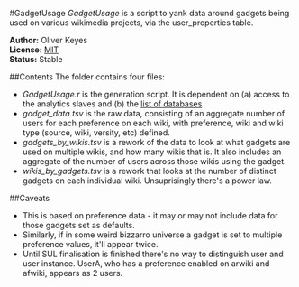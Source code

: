 #GadgetUsage
_GadgetUsage_ is a script to yank data around gadgets being used on various wikimedia projects, via the user_properties table.

__Author:__ Oliver Keyes<br>
__License:__ [MIT](http://opensource.org/licenses/MIT)<br>
__Status:__ Stable

##Contents
The folder contains four files:

* _GadgetUsage.r_ is the generation script. It is dependent on (a) access to the analytics slaves and (b) the [list of databases](https://github.com/Ironholds/MetaAnalysis/tree/master/KnownDbs)
* _gadget_data.tsv_ is the raw data, consisting of an aggregate number of users for each preference on each wiki, with preference, wiki and wiki type (source, wiki, versity, etc) defined.
* _gadgets_by_wikis.tsv_ is a rework of the data to look at what gadgets are used on multiple wikis, and how many wikis that is. It also includes an aggregate of the number of users across those wikis using the gadget.
* _wikis_by_gadgets.tsv_ is a rework that looks at the number of distinct gadgets on each individual wiki. Unsuprisingly there's a power law.

##Caveats

* This is based on preference data - it may or may not include data for those gadgets set as defaults.
* Similarly, if in some weird bizzarro universe a gadget is set to multiple preference values, it'll appear twice.
* Until SUL finalisation is finished there's no way to distinguish user and user instance. UserA, who has a preference enabled on arwiki and afwiki, appears as 2 users.

